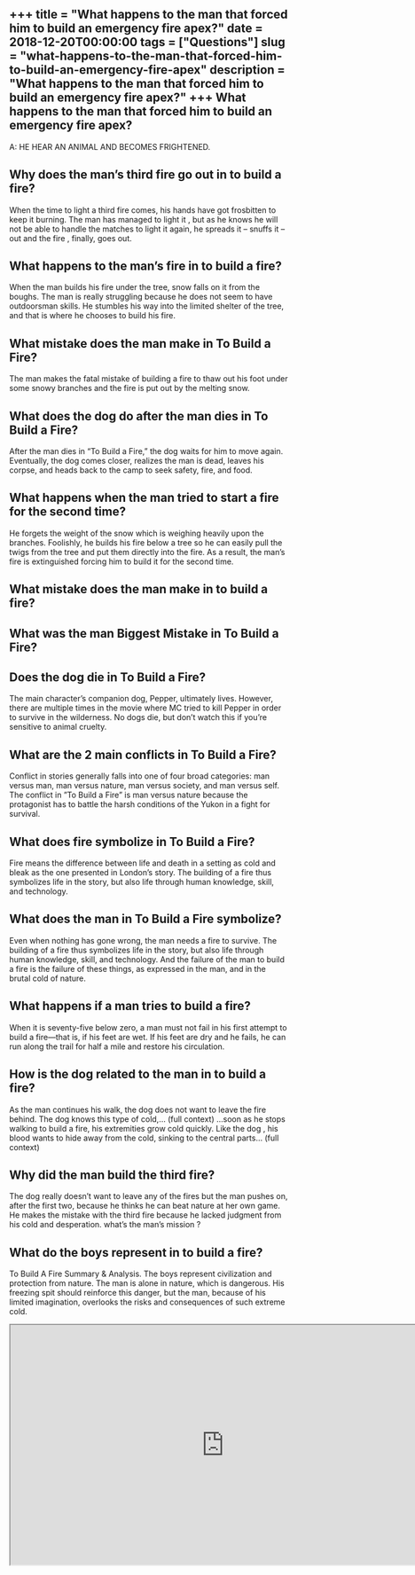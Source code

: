 +++
title = "What happens to the man that forced him to build an emergency fire apex?"
date = 2018-12-20T00:00:00
tags = ["Questions"]
slug = "what-happens-to-the-man-that-forced-him-to-build-an-emergency-fire-apex"
description = "What happens to the man that forced him to build an emergency fire apex?"
+++
What happens to the man that forced him to build an emergency fire apex?
------------------------------------------------------------------------

A: HE HEAR AN ANIMAL AND BECOMES FRIGHTENED.

Why does the man’s third fire go out in to build a fire?
--------------------------------------------------------

When the time to light a third fire comes, his hands have got frosbitten to keep it burning. The man has managed to light it , but as he knows he will not be able to handle the matches to light it again, he spreads it – snuffs it – out and the fire , finally, goes out.

What happens to the man’s fire in to build a fire?
--------------------------------------------------

When the man builds his fire under the tree, snow falls on it from the boughs. The man is really struggling because he does not seem to have outdoorsman skills. He stumbles his way into the limited shelter of the tree, and that is where he chooses to build his fire.

What mistake does the man make in To Build a Fire?
--------------------------------------------------

The man makes the fatal mistake of building a fire to thaw out his foot under some snowy branches and the fire is put out by the melting snow.

What does the dog do after the man dies in To Build a Fire?
-----------------------------------------------------------

After the man dies in “To Build a Fire,” the dog waits for him to move again. Eventually, the dog comes closer, realizes the man is dead, leaves his corpse, and heads back to the camp to seek safety, fire, and food.

What happens when the man tried to start a fire for the second time?
--------------------------------------------------------------------

He forgets the weight of the snow which is weighing heavily upon the branches. Foolishly, he builds his fire below a tree so he can easily pull the twigs from the tree and put them directly into the fire. As a result, the man’s fire is extinguished forcing him to build it for the second time.

What mistake does the man make in to build a fire?
--------------------------------------------------

What was the man Biggest Mistake in To Build a Fire?
----------------------------------------------------

Does the dog die in To Build a Fire?
------------------------------------

The main character’s companion dog, Pepper, ultimately lives. However, there are multiple times in the movie where MC tried to kill Pepper in order to survive in the wilderness. No dogs die, but don’t watch this if you’re sensitive to animal cruelty.

What are the 2 main conflicts in To Build a Fire?
-------------------------------------------------

Conflict in stories generally falls into one of four broad categories: man versus man, man versus nature, man versus society, and man versus self. The conflict in ”To Build a Fire” is man versus nature because the protagonist has to battle the harsh conditions of the Yukon in a fight for survival.

What does fire symbolize in To Build a Fire?
--------------------------------------------

Fire means the difference between life and death in a setting as cold and bleak as the one presented in London’s story. The building of a fire thus symbolizes life in the story, but also life through human knowledge, skill, and technology.

What does the man in To Build a Fire symbolize?
-----------------------------------------------

Even when nothing has gone wrong, the man needs a fire to survive. The building of a fire thus symbolizes life in the story, but also life through human knowledge, skill, and technology. And the failure of the man to build a fire is the failure of these things, as expressed in the man, and in the brutal cold of nature.

What happens if a man tries to build a fire?
--------------------------------------------

When it is seventy-five below zero, a man must not fail in his first attempt to build a fire—that is, if his feet are wet. If his feet are dry and he fails, he can run along the trail for half a mile and restore his circulation.

How is the dog related to the man in to build a fire?
-----------------------------------------------------

As the man continues his walk, the dog does not want to leave the fire behind. The dog knows this type of cold,… (full context) …soon as he stops walking to build a fire, his extremities grow cold quickly. Like the dog , his blood wants to hide away from the cold, sinking to the central parts… (full context)

Why did the man build the third fire?
-------------------------------------

The dog really doesn’t want to leave any of the fires but the man pushes on, after the first two, because he thinks he can beat nature at her own game. He makes the mistake with the third fire because he lacked judgment from his cold and desperation. what’s the man’s mission ?

What do the boys represent in to build a fire?
----------------------------------------------

To Build A Fire Summary &amp; Analysis. The boys represent civilization and protection from nature. The man is alone in nature, which is dangerous. His freezing spit should reinforce this danger, but the man, because of his limited imagination, overlooks the risks and consequences of such extreme cold.

<iframe allow="accelerometer; autoplay; clipboard-write; encrypted-media; gyroscope; picture-in-picture" allowfullscreen="" class="__youtube_prefs__  epyt-is-override  no-lazyload" data-no-lazy="1" data-origheight="433" data-origwidth="770" data-skipgform_ajax_framebjll="" height="433" id="_ytid_15834" loading="lazy" src="https://www.youtube.com/embed/SeOaGMsIsjo?enablejsapi=1&autoplay=0&cc_load_policy=0&cc_lang_pref=&iv_load_policy=1&loop=0&modestbranding=0&rel=1&fs=1&playsinline=0&autohide=2&theme=dark&color=red&controls=1&" title="YouTube player" width="770"></iframe>